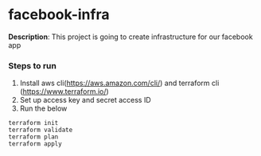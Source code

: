 # facebook-infra

**Description**: This project is going to create infrastructure for our facebook app

### Steps to run
1. Install aws cli(https://aws.amazon.com/cli/) and terraform cli (https://www.terraform.io/)
2. Set up access key and secret access ID
3. Run the below 

```
terraform init
terraform validate
terraform plan
terraform apply

```
